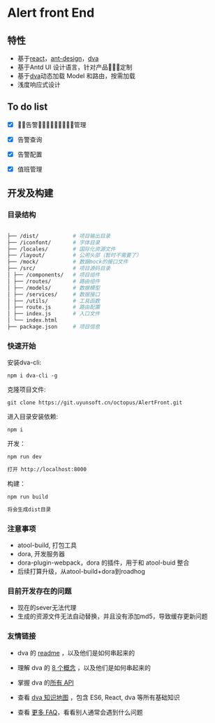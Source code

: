 # Alert front End



## 特性

- 基于[react](https://github.com/facebook/react)，[ant-design](https://github.com/ant-design/ant-design)，[dva](https://github.com/dvajs/dva)
- 基于Antd UI 设计语言，针对产品定制
- 基于[dva](https://github.com/dvajs/dva)动态加载 Model 和路由，按需加载
- 浅度响应式设计

## To do list
- [x] 告警管理
- [x] 告警查询
- [x] 告警配置
- [x] 值班管理


## 开发及构建

### 目录结构

```bash

├── /dist/           # 项目输出目录
├── /iconfont/       # 字体目录
├── /locales/        # 国际化资源文件
├── /layout/         # 公用头部（暂时不需要了）
├── /mock/           # 数据mock的接口文件
├── /src/            # 项目源码目录
│ ├── /components/   # 项目组件
│ ├── /routes/       # 路由组件
│ ├── /models/       # 数据模型
│ ├── /services/     # 数据接口
│ ├── /utils/        # 工具函数
│ ├── route.js       # 路由配置
│ ├── index.js       # 入口文件
│ └── index.html     
├── package.json     # 项目信息


```

### 快速开始
安装dva-cli:
```
npm i dva-cli -g
```

克隆项目文件:

```
git clone https://git.uyunsoft.cn/octopus/AlertFront.git
```

进入目录安装依赖:

```
npm i
```

开发：

```bash
npm run dev   

打开 http://localhost:8000
```


构建：

```bash
npm run build

将会生成dist目录
```
### 注意事项
* atool-build, 打包工具
* dora, 开发服务器
* dora-plugin-webpack，dora 的插件，用于和 atool-buid 整合
* 后续打算升级，从atool-build+dora到roadhog 

### 目前开发存在的问题
* 现在的sever无法代理
* 生成的资源文件无法自动替换，并且没有添加md5，导致缓存更新问题


### 友情链接
* dva 的 [readme](https://github.com/dvajs/dva/blob/master/README_zh-CN.md) ，以及他们是如何串起来的

* 理解 dva 的 [8 个概念](https://github.com/dvajs/dva/blob/master/docs/Concepts_zh-CN.md) ，以及他们是如何串起来的
* 掌握 dva 的[所有 API](https://github.com/dvajs/dva/blob/master/docs/API_zh-CN.md)
* 查看 [dva 知识地图](https://github.com/dvajs/dva-knowledgemap) ，包含 ES6, React, dva 等所有基础知识
* 查看 [更多 FAQ](https://github.com/dvajs/dva/issues?q=is%3Aissue+is%3Aclosed+label%3Afaq)，看看别人通常会遇到什么问题

